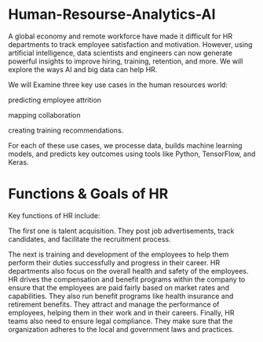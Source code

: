 # Human-Resourse-Analytics-AI

A global economy and remote workforce have made it difficult for HR departments to track employee satisfaction and motivation. However, using artificial intelligence, data scientists and engineers can now generate powerful insights to improve hiring, training, retention, and more. We will explore the ways AI and big data can help HR.

We will Examine three key use cases in the human resources world:

predicting employee attrition

mapping collaboration

creating training recommendations.

For each of these use cases, we processe data, builds machine learning models, and predicts key outcomes using tools like Python, TensorFlow, and Keras.

# Functions & Goals of HR
Key functions of HR include:

The first one is talent acquisition. They post job advertisements, track candidates, and facilitate the recruitment process.

The next is training and development of the employees to help them perform their duties successfully and progress in their career.
HR departments also focus on the overall health and safety of the employees. HR drives the compensation and benefit programs within the company to ensure that the employees are paid fairly based on market rates and capabilities.
They also run benefit programs like health insurance and retirement benefits. They attract and manage the performance of employees, helping them in their work and in their careers.
Finally, HR teams also need to ensure legal compliance. They make sure that the organization adheres to the local and government laws and practices.

